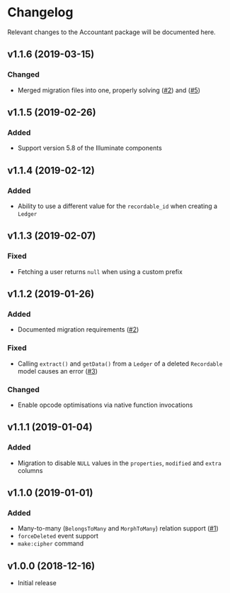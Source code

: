 # Changelog
Relevant changes to the Accountant package will be documented here.

## v1.1.6 (2019-03-15)
### Changed
- Merged migration files into one, properly solving ([#2](https://gitlab.com/altek/accountant/issues/2)) and ([#5](https://gitlab.com/altek/accountant/issues/5))

## v1.1.5 (2019-02-26)
### Added
- Support version 5.8 of the Illuminate components

## v1.1.4 (2019-02-12)
### Added
- Ability to use a different value for the `recordable_id` when creating a `Ledger`

## v1.1.3 (2019-02-07)
### Fixed
- Fetching a user returns `null` when using a custom prefix

## v1.1.2 (2019-01-26)
### Added
- Documented migration requirements ([#2](https://gitlab.com/altek/accountant/issues/2))

### Fixed
- Calling `extract()` and `getData()` from a `Ledger` of a deleted `Recordable` model causes an error ([#3](https://gitlab.com/altek/accountant/issues/3))

### Changed
- Enable opcode optimisations via native function invocations

## v1.1.1 (2019-01-04)
### Added
- Migration to disable `NULL` values in the `properties`, `modified` and `extra` columns

## v1.1.0 (2019-01-01)
### Added
- Many-to-many (`BelongsToMany` and `MorphToMany`) relation support ([#1](https://gitlab.com/altek/accountant/merge_requests/1))
- `forceDeleted` event support
- `make:cipher` command

## v1.0.0 (2018-12-16)

- Initial release
